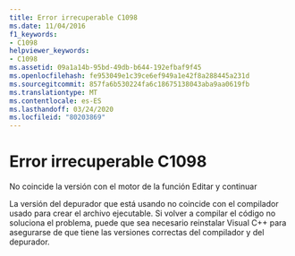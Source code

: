 ```yaml
---
title: Error irrecuperable C1098
ms.date: 11/04/2016
f1_keywords:
- C1098
helpviewer_keywords:
- C1098
ms.assetid: 09a1a14b-95bd-49db-b644-192efbaf9f45
ms.openlocfilehash: fe953049e1c39ce6ef949a1e42f8a288445a231d
ms.sourcegitcommit: 857fa6b530224fa6c18675138043aba9aa0619fb
ms.translationtype: MT
ms.contentlocale: es-ES
ms.lasthandoff: 03/24/2020
ms.locfileid: "80203869"
---
```

# <a name="fatal-error-c1098"></a>Error irrecuperable C1098

No coincide la versión con el motor de la función Editar y continuar

La versión del depurador que está usando no coincide con el compilador usado para crear el archivo ejecutable. Si volver a compilar el código no soluciona el problema, puede que sea necesario reinstalar Visual C++ para asegurarse de que tiene las versiones correctas del compilador y del depurador.
